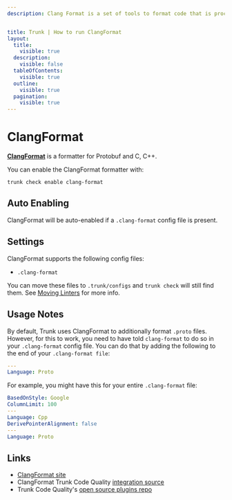 ```yaml
---
description: Clang Format is a set of tools to format code that is processed by the Clang compiler suite.


title: Trunk | How to run ClangFormat
layout:
  title:
    visible: true
  description:
    visible: false
  tableOfContents:
    visible: true
  outline:
    visible: true
  pagination:
    visible: true
---
```


# ClangFormat

[**ClangFormat**](https://clang.llvm.org/docs/ClangFormat.html) is a formatter for Protobuf and C, C++.

You can enable the ClangFormat formatter with:

```shell
trunk check enable clang-format
```

## Auto Enabling

ClangFormat will be auto-enabled if a `.clang-format` config file is present.

## Settings

ClangFormat supports the following config files:
* `.clang-format`

You can move these files to `.trunk/configs` and `trunk check` will still find them. See [Moving Linters](../configure-linters.md#moving-linters) for more info.


## Usage Notes

By default, Trunk uses ClangFormat to additionally format `.proto` files. However, for this to work, you need to have told `clang-format` to do so in your `.clang-format` config file. You can do that by adding the following to the end of your `.clang-format file`:

```yaml
---
Language: Proto
```
For example, you might have this for your entire `.clang-format` file:

```yaml
BasedOnStyle: Google
ColumnLimit: 100
---
Language: Cpp
DerivePointerAlignment: false
---
Language: Proto
```


## Links

- [ClangFormat site](https://clang.llvm.org/docs/ClangFormat.html)
- ClangFormat Trunk Code Quality [integration source](https://github.com/trunk-io/plugins/tree/main/linters/clang-format)
- Trunk Code Quality's [open source plugins repo](https://github.com/trunk-io/plugins/tree/main)
